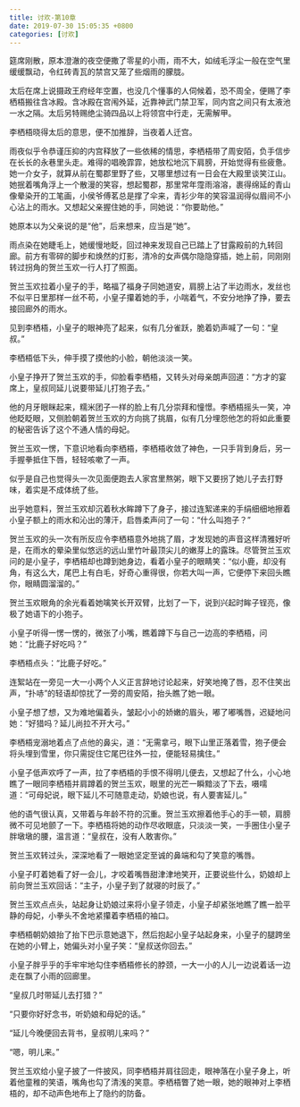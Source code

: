 ```yaml
---
title: 讨欢-第10章
date: 2019-07-30 15:05:35 +0800
categories: [讨欢]
---
```


筵席刚散，原本澄澈的夜空便撒了零星的小雨，雨不大，如绒毛浮尘一般在空气里缓缓飘动，令红砖青瓦的禁宫又笼了些烟雨的朦胧。

太后在席上说摄政王府经年空置，也没几个懂事的人伺候着，恐不周全，便赐了李栖梧搬往含冰殿。含冰殿在宫闱外延，近靠神武门禁卫军，同内宫之间只有太液池一水之隔。太后另特赐绝尘骑四品以上将领宫中行走，无需解甲。

李栖梧晓得太后的意思，便不加推辞，当夜着人迁宫。

雨夜似乎令恭谨压抑的内宫释放了一些依稀的情思，李栖梧带了周安陌，负手信步在长长的永巷里头走。难得的唱晚霏霏，她放松地沉下肩膀，开始觉得有些疲惫。她一介女子，就算从前在蜀郡里野了些，又哪里想过有一日会在大殿里谈笑江山。她抿着嘴角浮上一个散漫的笑容，想起蜀郡，那里常年霪雨溶溶，裹得绵延的青山像晕染开的工笔画，小侯爷傅茗总是撑了伞来，青衫少年的笑容温润得似眉间不小心沾上的雨水。又想起父亲握住她的手，同她说：“你要助他。”

她原本以为父亲说的是“他”，后来想来，应当是“她”。

雨点染在她睫毛上，她缓慢地眨，回过神来发现自己已踏上了甘露殿前的九转回廊。前方有零碎的脚步和焕然的灯影，清冷的女声偶尔隐隐穿插，她上前，同刚刚转过拐角的贺兰玉欢一行人打了照面。

贺兰玉欢拉着小皇子的手，略福了福身子同她道安，肩膀上沾了半边雨水，发丝也不似平日里那样一丝不苟，小皇子攥着她的手，小喘着气，不安分地挣了挣，要去接回廊外的雨水。

见到李栖梧，小皇子的眼神亮了起来，似有几分雀跃，脆着奶声喊了一句：“皇叔。”

李栖梧低下头，伸手摸了摸他的小脸，朝他淡淡一笑。

小皇子挣开了贺兰玉欢的手，仰脸看李栖梧，又转头对母亲朗声回道：“方才的宴席上，皇叔同延儿说要带延儿打狍子去。”

他的月牙眼眯起来，糯米团子一样的脸上有几分崇拜和憧憬。李栖梧摇头一笑，冲他眨眨眼，又侧脸朝着贺兰玉欢的方向挑了挑眉，似有几分埋怨他怎的将如此重要的秘密告诉了这个不通人情的母妃。

贺兰玉欢一愣，下意识地看向李栖梧，李栖梧收敛了神色，一只手背到身后，另一手握拳抵住下唇，轻轻咳嗽了一声。

似乎是自己也觉得头一次见面便跑去人家宫里熬粥，眼下又要拐了她儿子去打野味，着实是不成体统了些。

出乎她意料，贺兰玉欢却沉着秋水眸蹲下了身子，接过连絮递来的手绢细细地擦着小皇子额上的雨水和沁出的薄汗，启唇柔声问了一句：“什么叫狍子？”

贺兰玉欢的头一次有所反应令李栖梧意外地挑了眉，才发现她的声音这样清雅好听是，在雨水的晕染里似悠远的远山里竹叶最顶尖儿的嫩芽上的露珠。尽管贺兰玉欢问的是小皇子，李栖梧却也蹲到她身边，看着小皇子的眼睛笑：“似小鹿，却没有角，有这么大，尾巴上有白毛，好奇心重得很，你若大叫一声，它便停下来回头瞧你，眼睛圆溜溜的。”

贺兰玉欢眼角的余光看着她噙笑长开双臂，比划了一下，说到兴起时眸子锃亮，像极了她语下的小狍子。

小皇子听得一愣一愣的，微张了小嘴，瞧着蹲下与自己一边高的李栖梧，问她：“比鹿子好吃吗？”

李栖梧点头：“比鹿子好吃。”

连絮站在一旁见一大一小两个人义正言辞地讨论起来，好笑地掩了唇，忍不住笑出声，“扑哧”的轻语却惊扰了一旁的周安陌，抬头瞧了她一眼。

小皇子想了想，又为难地偏着头，皱起小小的娇嫩的眉头，嘟了嘟嘴唇，迟疑地问她：“好猎吗？延儿尚拉不开大弓。”

李栖梧宠溺地着点了点他的鼻尖，道：“无需拿弓，眼下山里正落着雪，狍子便会将头埋到雪里，你只需捉住它尾巴往外一拉，便能轻易擒住。”

小皇子低声欢呼了一声，拉了李栖梧的手恨不得明儿便去，又想起了什么，小心地瞧了一眼同李栖梧并肩蹲着的贺兰玉欢，眼里的光芒一瞬黯淡了下去，嗫嚅道：“可母妃说，眼下延儿不可随意走动，奶娘也说，有人要害延儿。”

他的语气很认真，又带着与年龄不符的沉重。贺兰玉欢擦着他手心的手一顿，肩膀微不可见地颤了一下。李栖梧将她的动作尽收眼底，只淡淡一笑，一手圈住小皇子胖墩墩的腰，温言道：“皇叔在，没有人敢害你。”

贺兰玉欢转过头，深深地看了一眼她坚定至诚的鼻端和勾了笑意的嘴唇。

小皇子盯着她看了好一会儿，才咬着嘴唇甜津津地笑开，正要说些什么，奶娘却上前向贺兰玉欢回话：“主子，小皇子到了就寝的时辰了。”

贺兰玉欢点点头，站起身让奶娘过来将小皇子领走，小皇子却紧张地瞧了瞧一脸平静的母妃，小拳头不舍地紧攥着李栖梧的袖口。

李栖梧朝奶娘抬了抬下巴示意她退下，然后抱起小皇子站起身来，小皇子的腿跨坐在她的小臂上，她偏头对小皇子笑：“皇叔送你回去。”

小皇子胖乎乎的手牢牢地勾住李栖梧修长的脖颈，一大一小的人儿一边说着话一边走在飘了小雨的回廊里。

“皇叔几时带延儿去打猎？”

“只要你好好念书，听奶娘和母妃的话。”

“延儿今晚便回去背书，皇叔明儿来吗？”

“嗯，明儿来。”

贺兰玉欢给小皇子披了一件披风，同李栖梧并肩往回走，眼神落在小皇子身上，听着他童稚的笑语，嘴角也勾了清浅的笑意。李栖梧瞥了她一眼，她的眼神对上李栖梧的，却不动声色地布上了隐约的防备。

